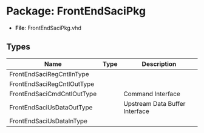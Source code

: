 # Package: FrontEndSaciPkg

- **File**: FrontEndSaciPkg.vhd
## Types

| Name                       | Type | Description                      |
| -------------------------- | ---- | -------------------------------- |
| FrontEndSaciRegCntlInType  |      |                                  |
| FrontEndSaciRegCntlOutType |      |                                  |
| FrontEndSaciCmdCntlOutType |      |  Command Interface               |
| FrontEndSaciUsDataOutType  |      |  Upstream Data Buffer Interface  |
| FrontEndSaciUsDataInType   |      |                                  |
